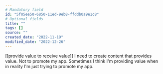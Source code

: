 ```yaml
---
# Mandatory field
id: "5f05ee50-6850-11ed-9eb8-ffddb0a9e1c8"
# Optional fields
title: ""
tags: []
source: ""
created_date: "2022-11-19"
modified_date: "2022-12-26"
---
```

[[provide value to receive value]] I need to create content that provides value. Not to promote my app. Sometimes I think I'm providing value when in reality I'm just trying to promote my app.